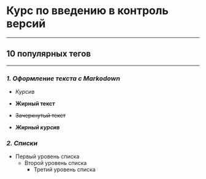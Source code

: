  # **Курс по введению в контроль версий**
****
## **10 популярных тегов**
---
### **_1. Oформление текста с Markodown_**

* *Курсив*

* **Жирный текст**

* ~~Зачеркнутый текст~~

* **_Жирный курсив_**

### **_2. Списки_**

* Первый уровень списка
    + Второй уровень списка
        - Третий уровень списка